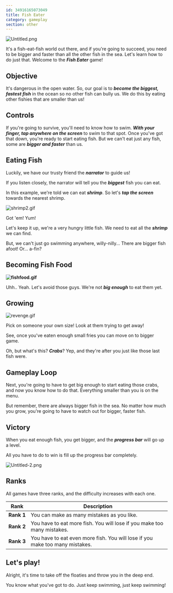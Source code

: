```yaml
---
id: 34916165073049
title: Fish Eater
category: gameplay
section: other
---
```

![Untitled.png](https://help.studycat.com/hc/article_attachments/34916165069849)

It's a fish-eat-fish world out there, and if you're going to succeed, you need to be bigger and faster than all the other fish in the sea. Let's learn how to do just that. Welcome to the ***Fish Eater*** game!

## Objective

It's dangerous in the open water. So, our goal is to ***become the biggest, fastest fish*** in the ocean so no other fish can bully us. We do this by eating other fishies that are smaller than us!

## Controls

If you're going to survive, you'll need to know how to swim. ***With your finger, tap anywhere on the screen*** to swim to that spot. Once you've got that down, you're ready to start eating fish. But we can't eat just any fish, some are ***bigger and faster*** than us.

## Eating Fish

Luckily, we have our trusty friend the ***narrator*** to guide us!

If you listen closely, the narrator will tell you the ***biggest*** fish you can eat.

In this example, we're told we can eat ***shrimp***. So let's ***tap the screen*** towards the nearest shrimp.

![shrimp2.gif](https://help.studycat.com/hc/article_attachments/34916149686297)

Got 'em! Yum!

Let's keep it up, we're a very hungry little fish. We need to eat all the ***shrimp*** we can find.

But, we can't just go swimming anywhere, willy-nilly… There are bigger fish afoot! Or… a-fin?

## Becoming Fish Food

**![fishfood.gif](https://help.studycat.com/hc/article_attachments/34918253174937)**

Uhh.. Yeah. Let's avoid those guys. We're not ***big enough*** to eat them yet.

## Growing

![revenge.gif](https://help.studycat.com/hc/article_attachments/34918253176345)

Pick on someone your own size! Look at them trying to get away!

See, once you've eaten enough small fries you can move on to bigger game.

Oh, but what's this? ***Crabs***? Yep, and they're after you just like those last fish were.

## Gameplay Loop

Next, you're going to have to get big enough to start eating those crabs, and now you know how to do that. Everything smaller than you is on the menu.

But remember, there are always bigger fish in the sea. No matter how much you grow, you're going to have to watch out for bigger, faster fish.

## Victory

When you eat enough fish, you get bigger, and the ***progress bar*** will go up a level.

All you have to do to win is fill up the progress bar completely.

![Untitled-2.png](https://help.studycat.com/hc/article_attachments/34918234335641)

## Ranks

All games have three ranks, and the difficulty increases with each one.

| Rank | Description |
| --- | --- |
| **Rank&nbsp;1** | You can make as many mistakes as you like. |
| **Rank 2** | You have to eat more fish. You will lose if you make too many mistakes. |
| **Rank 3** | You have to eat even more fish. You will lose if you make too many mistakes. |

## Let's play!

Alright, it's time to take off the floaties and throw you in the deep end.

You know what you've got to do. Just keep swimming, just keep swimming!